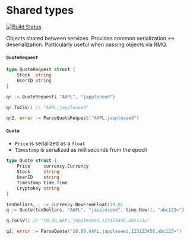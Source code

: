Shared types
====
[![Build Status](https://travis-ci.org/DistributedDesigns/shared_types.svg?branch=master)](https://travis-ci.org/DistributedDesigns/shared_types)

Objects shared between services. Provides common serialization <-> deserialization. Particularly useful when passing objects via RMQ.

#### `QuoteRequest`
```go
type QuoteRequest struct {
	Stock  string
	UserID string
}

qr := QuoteRequest{ "AAPL", "jappleseed"}

qr.ToCSV() // "AAPL,jappleseed"

qr2, error := ParseQuoteRequest("AAPL,jappleseed")
```

#### `Quote`
- `Price` is serialized as a `float`
- `Timestamp` is serialized as milliseconds from the epoch

```go
type Quote struct {
	Price     currency.Currency
	Stock     string
	UserID    string
	Timestamp time.Time
	Cryptokey string
}

tenDollars, _ := currency.NewFromFloat(10.0)
q := Quote{tenDollars, "AAPL", "jappleseed", time.Now(), "abc123="}

q.ToCSV() // "10.00,AAPL,jappleseed,123123456,abc123="

q2, error := ParseQuote("10.00,AAPL,jappleseed,123123456,abc123=")
```
